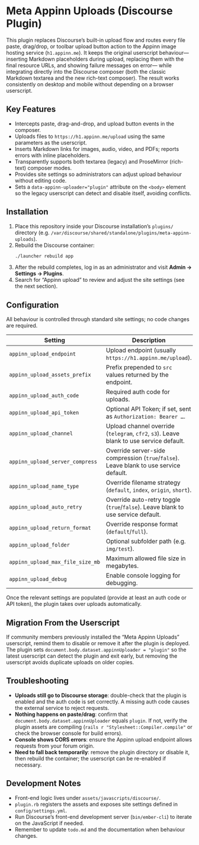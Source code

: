 Meta Appinn Uploads (Discourse Plugin)
======================================

This plugin replaces Discourse’s built-in upload flow and routes every file paste, drag/drop, or toolbar upload button action to the Appinn image hosting service (`h1.appinn.me`). It keeps the original userscript behaviour— inserting Markdown placeholders during upload, replacing them with the final resource URLs, and showing failure messages on error— while integrating directly into the Discourse composer (both the classic Markdown textarea and the new rich-text composer). The result works consistently on desktop and mobile without depending on a browser userscript.

Key Features
------------
- Intercepts paste, drag-and-drop, and upload button events in the composer.
- Uploads files to `https://h1.appinn.me/upload` using the same parameters as the userscript.
- Inserts Markdown links for images, audio, video, and PDFs; reports errors with inline placeholders.
- Transparently supports both textarea (legacy) and ProseMirror (rich-text) composer modes.
- Provides site settings so administrators can adjust upload behaviour without editing code.
- Sets a `data-appinn-uploader="plugin"` attribute on the `<body>` element so the legacy userscript can detect and disable itself, avoiding conflicts.

Installation
------------
1. Place this repository inside your Discourse installation’s `plugins/` directory (e.g. `/var/discourse/shared/standalone/plugins/meta-appinn-uploads`).
2. Rebuild the Discourse container:
   ```bash
   ./launcher rebuild app
   ```
3. After the rebuild completes, log in as an administrator and visit **Admin → Settings → Plugins**.
4. Search for “Appinn upload” to review and adjust the site settings (see the next section).

Configuration
-------------
All behaviour is controlled through standard site settings; no code changes are required.

| Setting | Description | Default |
| --- | --- | --- |
| `appinn_upload_endpoint` | Upload endpoint (usually `https://h1.appinn.me/upload`). | `https://h1.appinn.me/upload` |
| `appinn_upload_assets_prefix` | Prefix prepended to `src` values returned by the endpoint. | `https://h1.appinn.me` |
| `appinn_upload_auth_code` | Required auth code for uploads. | _empty_ |
| `appinn_upload_api_token` | Optional API Token; if set, sent as `Authorization: Bearer …`. | _empty_ |
| `appinn_upload_channel` | Upload channel override (`telegram`, `cfr2`, `s3`). Leave blank to use service default. | _empty_ |
| `appinn_upload_server_compress` | Override server-side compression (`true`/`false`). Leave blank to use service default. | _empty_ |
| `appinn_upload_name_type` | Override filename strategy (`default`, `index`, `origin`, `short`). | _empty_ |
| `appinn_upload_auto_retry` | Override auto-retry toggle (`true`/`false`). Leave blank to use service default. | _empty_ |
| `appinn_upload_return_format` | Override response format (`default`/`full`). | _empty_ |
| `appinn_upload_folder` | Optional subfolder path (e.g. `img/test`). | _empty_ |
| `appinn_upload_max_file_size_mb` | Maximum allowed file size in megabytes. | `20` |
| `appinn_upload_debug` | Enable console logging for debugging. | `false` |

Once the relevant settings are populated (provide at least an auth code or API token), the plugin takes over uploads automatically.

Migration From the Userscript
-----------------------------
If community members previously installed the “Meta Appinn Uploads” userscript, remind them to disable or remove it after the plugin is deployed. The plugin sets `document.body.dataset.appinnUploader = "plugin"` so the latest userscript can detect the plugin and exit early, but removing the userscript avoids duplicate uploads on older copies.

Troubleshooting
---------------
- **Uploads still go to Discourse storage**: double-check that the plugin is enabled and the auth code is set correctly. A missing auth code causes the external service to reject requests.
- **Nothing happens on paste/drag**: confirm that `document.body.dataset.appinnUploader` equals `plugin`. If not, verify the plugin assets are compiling (`rails r "Stylesheet::Compiler.compile"` or check the browser console for build errors).
- **Console shows CORS errors**: ensure the Appinn upload endpoint allows requests from your forum origin.
- **Need to fall back temporarily**: remove the plugin directory or disable it, then rebuild the container; the userscript can be re-enabled if necessary.

Development Notes
-----------------
- Front-end logic lives under `assets/javascripts/discourse/`.
- `plugin.rb` registers the assets and exposes site settings defined in `config/settings.yml`.
- Run Discourse’s front-end development server (`bin/ember-cli`) to iterate on the JavaScript if needed.
- Remember to update `todo.md` and the documentation when behaviour changes.
